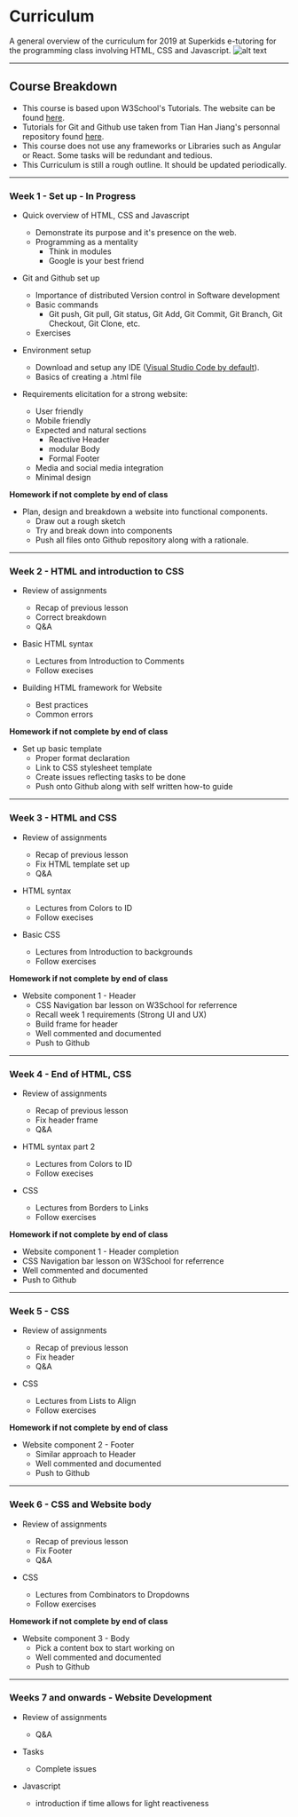 # Curriculum

A general overview of the curriculum for 2019 at Superkids e-tutoring for the programming class involving HTML, CSS and Javascript.
![alt text](https://www.audero.it/blog/wp-content/uploads/2014/09/front-end-stack.png "Symbols")

---

## Course Breakdown

* This course is based upon W3School's Tutorials. The website can be found [here](https://www.w3schools.com/html/default.asp).
* Tutorials for Git and Github use taken from Tian Han Jiang's personnal repository found [here](https://github.com/mcgill-ecse211-w19/Team19/wiki/How-to-guides).
* This course does not use any frameworks or Libraries such as Angular or React. Some tasks will be redundant and tedious.
* This Curriculum is still a rough outline. It should be updated periodically.

---

### Week 1 - Set up - In Progress

* Quick overview of HTML, CSS and Javascript
  * Demonstrate its purpose and it's presence on the web.
  * Programming as a mentality
    * Think in modules
    * Google is your best friend
  
* Git and Github set up
  *  Importance of distributed Version control in Software development
  * Basic commands
    * Git push, Git pull, Git status, Git Add, Git Commit, Git Branch, Git Checkout, Git Clone, etc.
  * Exercises
  
* Environment setup
  * Download and setup any IDE ([Visual Studio Code by default](https://code.visualstudio.com/Download)).
  * Basics of creating a .html file

* Requirements elicitation for a strong website:
  * User friendly
  * Mobile friendly
  * Expected and natural sections
    * Reactive Header
    * modular Body 
    * Formal Footer
  * Media and social media integration
  * Minimal design
  
**Homework if not complete by end of class**
* Plan, design and breakdown a website into functional components.
  * Draw out a rough sketch
  * Try and break down into components
  * Push all files onto Github repository along with a rationale.

---

### Week 2 - HTML and introduction to CSS

* Review of assignments
  * Recap of previous lesson
  * Correct breakdown
  * Q&A
  
* Basic HTML syntax
  * Lectures from Introduction to Comments
  * Follow execises
  
* Building HTML framework for Website
  * Best practices
  * Common errors

**Homework if not complete by end of class**
* Set up basic template
  * Proper format declaration
  * Link to CSS stylesheet template
  * Create issues reflecting tasks to be done
  * Push onto Github along with self written how-to guide

---

### Week 3 - HTML and CSS

* Review of assignments
  * Recap of previous lesson
  * Fix HTML template set up
  * Q&A

* HTML syntax
  * Lectures from Colors to ID
  * Follow execises
  
* Basic CSS
  * Lectures from Introduction to backgrounds
  * Follow exercises
  
**Homework if not complete by end of class**
* Website component 1 - Header
  * CSS Navigation bar lesson on W3School for referrence
  * Recall week 1 requirements (Strong UI and UX)
  * Build frame for header
  * Well commented and documented
  * Push to Github

---

### Week 4 - End of HTML, CSS

* Review of assignments
  * Recap of previous lesson
  * Fix header frame
  * Q&A
    
* HTML syntax part 2
  * Lectures from Colors to ID
  * Follow execises
  
* CSS
  * Lectures from Borders to Links
  * Follow exercises

**Homework if not complete by end of class**
* Website component 1 - Header completion
* CSS Navigation bar lesson on W3School for referrence
* Well commented and documented
* Push to Github

---

### Week 5 - CSS

* Review of assignments
  * Recap of previous lesson
  * Fix header
  * Q&A
  
* CSS
  * Lectures from Lists to Align
  * Follow exercises
  
**Homework if not complete by end of class**
* Website component 2 - Footer
  * Similar approach to Header
  * Well commented and documented
  * Push to Github
  
---

### Week 6 - CSS and Website body

* Review of assignments
  * Recap of previous lesson
  * Fix Footer
  * Q&A
  
* CSS
  * Lectures from Combinators to Dropdowns
  * Follow exercises
  
**Homework if not complete by end of class**
* Website component 3 - Body
  * Pick a content box to start working on
  * Well commented and documented
  * Push to Github

---

### Weeks 7 and onwards - Website Development

* Review of assignments
  * Q&A
  
* Tasks
  * Complete issues

* Javascript
  * introduction if time allows for light reactiveness
